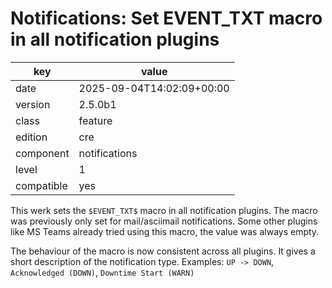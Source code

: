 [//]: # (werk v2)
# Notifications: Set EVENT_TXT macro in all notification plugins

key        | value
---------- | ---
date       | 2025-09-04T14:02:09+00:00
version    | 2.5.0b1
class      | feature
edition    | cre
component  | notifications
level      | 1
compatible | yes

This werk sets the `$EVENT_TXT$` macro in all notification plugins. The macro
was previously only set for mail/asciimail notifications. Some other plugins
like MS Teams already tried using this macro, the value was always empty.

The behaviour of the macro is now consistent across all plugins. It gives a
short description of the notification type.
Examples: `UP -> DOWN`, `Acknowledged (DOWN)`, `Downtime Start (WARN)`
